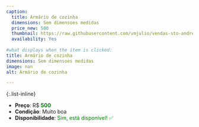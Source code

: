```yaml
---
caption:
  title: Armário de cozinha
  dimensions: Sem dimensoes medidas
  price_new: 500
  thumbnail: https://raw.githubusercontent.com/vmjulio/vendas-sto-andre/refs/heads/main/assets/img/portfolio/armario_cozinha.jpeg
  availability: Yes
  
#what displays when the item is clicked:
title: Armário de cozinha
dimensions: Sem dimensoes medidas
image: nan
alt: Armário de cozinha

---
```

{:.list-inline} 
- **Preço**: R$ <span style="color:green">**500**</span>
- **Condição**: Muito boa
- **Disponibilidade**: <span style='color:green'>Sim, está disponível! ✅</span>
